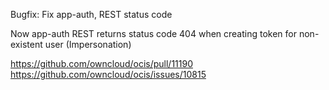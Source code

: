 Bugfix: Fix app-auth, REST status code

Now app-auth REST returns status code 404 when creating token for non-existent user (Impersonation)

https://github.com/owncloud/ocis/pull/11190
https://github.com/owncloud/ocis/issues/10815
